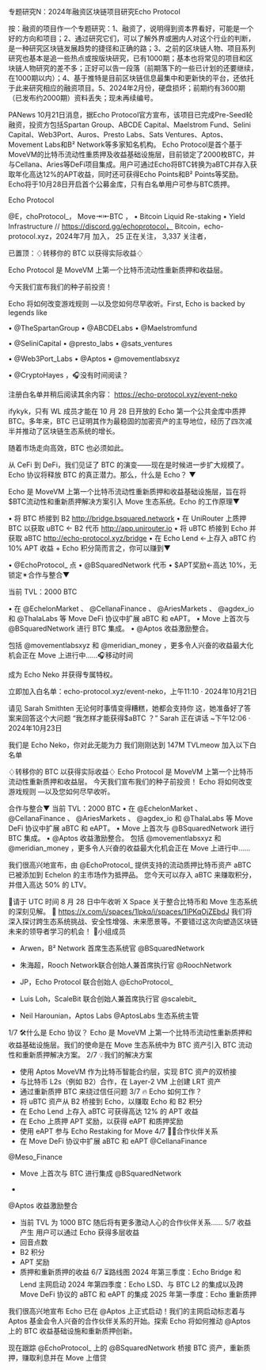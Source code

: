 专题研究N：2024年融资区块链项目研究Echo Protocol


按：融资的项目作一个专题研究：1、融资了，说明得到资本界看好，可能是一个好的方向和项目；2、通过研究它们，可以了解外界或圈内人对这个行业的判断，是一种研究区块链发展趋势的捷径和正确的路；3、之前的区块链人物、项目系列研究也基本是追一些热点或按版块研究，已有1000期；基本也将常见的项目和区块链人物研究的差不多；正好可以告一段落（前期落下的一些已计划的还要继续，在1000期以内）；4、基于推特是目前区块链信息最集中和更新快的平台，还依托于此来研究相应的融资项目。5、2024年2月份，硬盘损坏；前期约有3600期（已发布约2000期）资料丢失；现未再续编号。

PANews 10月21日消息，据Echo Protocol官方宣布，该项目已完成Pre-Seed轮融资，投资方包括Spartan Group、ABCDE Capital、Maelstrom Fund、Selini Capital、Web3Port、Auros、Presto Labs、Sats Ventures、Aptos、Movement Labs和B² Network等多家知名机构。
Echo Protocol是首个基于MoveVM的比特币流动性重质押及收益基础设施层，目前锁定了2000枚BTC，并与Cellana、Aries等DeFi项目集成。用户可通过Echo将BTC转换为aBTC并存入获取年化高达12%的APT收益，同时还可获得Echo Points和B² Points等奖励。Echo将于10月28日开启首个公募金库，只有白名单用户可参与BTC质押。

Echo Protocol

@E，choProtocol_，
Move⇥⇤BTC ，
• Bitcoin Liquid Re-staking • Yield Infrastructure // https://discord.gg/echoprotocol，
Bitcoin，echo-protocol.xyz，2024年7月 加入，
25 正在关注，
3,337 关注者，


已置顶：♢转移你的 BTC 以获得实际收益♢

Echo Protocol 是 MoveVM 上第一个比特币流动性重新质押和收益层。

今天我们宣布我们的种子前投资！

Echo 将如何改变游戏规则
—以及您如何尽早收听。First, Echo is backed by legends like

• 
@TheSpartanGroup
 • 
@ABCDELabs
           • 
@Maelstromfund

• 
@SeliniCapital
           • 
@presto_labs
            • 
@sats_ventures

• 
@Web3Port_Labs
     • 
@Aptos
                       • 
@movementlabsxyz

• 
@CryptoHayes
       ，🎧没有时间阅读？

注册白名单并稍后阅读其余内容： https://echo-protocol.xyz/event-neko

ifykyk，只有 WL 成员才能在 10 月 28 日开放的 Echo 第一个公共金库中质押 BTC。多年来，BTC 已证明其作为最稳固的加密资产的主导地位，经历了四次减半并推动了区块链生态系统的增长。

随着市场走向高效，BTC 也必须如此。

从 CeFi 到 DeFi，我们见证了 BTC 的演变——现在是时候进一步扩大规模了。Echo 协议将释放 BTC 的真正潜力。那么，什么是 Echo？ ▼

Echo 是 MoveVM 上第一个比特币流动性重新质押和收益基础设施层，旨在将$BTC流动性和重新质押解决方案引入 Move 生态系统。Echo 的工作原理▼

• 将 BTC 桥接到 B2
http://bridge.bsquared.network
• 在 UniRouter 上质押 BTC 以获取 uBTC ← B2 代币
http://app.unirouter.io
• 将 uBTC 桥接到 Echo 并获取 aBTC
http://echo-protocol.xyz/bridge
• 在 Echo Lend ←上存入 aBTC 约 10% APT 收益 + Echo 积分简而言之，你可以赚到▼

• 
@EchoProtocol_
点
• 
@BSquaredNetwork
代币
• $APT奖励←高达 10%，无锁定✴合作与整合▼

当前 TVL：2000 BTC

• 在
@EchelonMarket
 、 
@CellanaFinance
 、 
@AriesMarkets
 、 
@agdex_io
和
@ThalaLabs
等 Move DeFi 协议中扩展 aBTC 和 eAPT。
• Move 上首次与
@BSquaredNetwork
进行 BTC 集成。
• 
@Aptos
收益激励整合。

包括
@movementlabsxyz
和
@meridian_money
 ，更多令人兴奋的收益最大化机会正在 Move 上进行中……🎧移动时间

成为 Echo Neko 并获得专属特权。

立即加入白名单：echo-protocol.xyz/event-neko，上午11:10 · 2024年10月21日

请见 Sarah Smithten
无论何时事情变得糟糕，她都会支持你
这，她准备好了答案来回答这个大问题
“我怎样才能获得$aBTC ？”
Sarah 正在讲话 ~下午12:06 · 2024年10月23日

我们是 Echo Neko，你对此无能为力
我们刚刚达到 147M TVLmeow
加入以下白名单

♢转移你的 BTC 以获得实际收益♢
Echo Protocol 是 MoveVM 上第一个比特币流动性重新质押和收益层。
今天我们宣布我们的种子前投资！
Echo 将如何改变游戏规则
—以及您如何尽早收听。

合作与整合▼
当前 TVL：2000 BTC
• 在
@EchelonMarket
 、 
@CellanaFinance
 、 
@AriesMarkets
 、 
@agdex_io
和
@ThalaLabs
等 Move DeFi 协议中扩展 aBTC 和 eAPT。
• Move 上首次与
@BSquaredNetwork
进行 BTC 集成。
• 
@Aptos
收益激励整合。
包括
@movementlabsxyz
和
@meridian_money
 ，更多令人兴奋的收益最大化机会正在 Move 上进行中……

我们很高兴地宣布，由
@EchoProtocol_
提供支持的流动质押比特币资产 aBTC 已被添加到 Echelon 的主市场作为抵押品。
您今天可以存入 aBTC 来赚取积分，并借入高达 50% 的 LTV。

🚀请于 UTC 时间 8 月 28 日中午收听 X Space 关于整合比特币和 Move 生态系统的深刻见解。
🔗 https://x.com/i/spaces/1lpkq/i/spaces/1lPKqOjZEbdJ
我们将深入探讨跨生态系统挑战、安全性增强、未来愿景等。不要错过这次向塑造区块链未来的领导者学习的机会！
👥小组成员
- Arwen，B² Network 首席生态系统官
@BSquaredNetwork

- 朱海超，Rooch Network联合创始人兼首席执行官
@RoochNetwork

- JP，Echo Protocol 联合创始人
@EchoProtocol_

- Luis Loh，ScaleBit 联合创始人兼首席执行官
@scalebit_

- Neil Harounian，Aptos Labs 
@AptosLabs
生态系统主管

1/7 🛠️什么是 Echo 协议？
Echo 是 MoveVM 上第一个比特币流动性重新质押和收益基础设施层。我们的使命是在 Move 生态系统中为 BTC 资产引入 BTC 流动性和重新质押解决方案。
2/7 💡我们的解决方案
- 使用 Aptos MoveVM 作为比特币智能合约层，实现 BTC 资产的双桥接
- 与比特币 L2s（例如 B2）合作，在 Layer-2 VM 上创建 LRT 资产
- 通过重新质押 BTC 来绕过信任问题
3/7 🔥 Echo 如何工作？
- 将 uBTC 资产从 B2 桥接到 Echo，以赚取 Echo 和 B2 积分
- 在 Echo Lend 上存入 aBTC 可获得高达 12% 的 APT 收益
- 在 Echo 上质押 APT 奖励，以获得 eAPT 和质押奖励
- 使用 eAPT 参与 Echo Restaking for Move
4/7 🤝🏻合作伙伴关系
- 在 Move DeFi 协议中扩展 aBTC 和 eAPT 
@CellanaFinance
 
@Meso_Finance

- Move 上首次与 BTC 进行集成
@BSquaredNetwork

- 
@Aptos
收益激励整合
- 当前 TVL 为 1000 BTC
随后将有更多激动人心的合作伙伴关系……
5/7 收益产生
用户可以通过 Echo 获得多层收益
- 回音点数
- B2 积分
- APT 奖励
- 质押和重新质押的收益
6/7 ⏳路线图
2024 年第三季度：Echo Bridge 和 Lend 主网启动
2024 年第四季度：Echo LSD、与 BTC L2 的集成以及跨 Move DeFi 协议的 aBTC 和 eAPT 的集成
2025 年第一季度：Echo 重新质押

我们很高兴地宣布 Echo 已在
@Aptos
上正式启动！我们的主网启动标志着与 Aptos 基金会令人兴奋的合作伙伴关系的开始。探索 Echo 将如何推动
@Aptos
上的 BTC 收益基础设施和重新质押创新。

现在跟踪
@EchoProtocol_
上的
@BSquaredNetwork
桥接 BTC 资产，重新质押，赚取利息并在 Move 上借贷